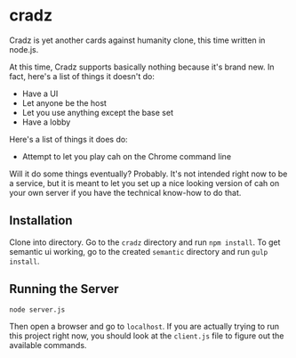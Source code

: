 ﻿# cradz

Cradz is yet another cards against humanity clone, this time written in node.js.

At this time, Cradz supports basically nothing because it's brand new. In fact, here's a list
of things it doesn't do:
* Have a UI
* Let anyone be the host
* Let you use anything except the base set
* Have a lobby

Here's a list of things it does do:
* Attempt to let you play cah on the Chrome command line

Will it do some things eventually? Probably. It's not intended right now to be a service, but it is
meant to let you set up a nice looking version of cah on your own server if you have the
technical know-how to do that.

## Installation
Clone into directory. Go to the `cradz` directory and run `npm install`.
To get semantic ui working, go to the created `semantic` directory and run
`gulp install`.

## Running the Server
`node server.js`

Then open a browser and go to `localhost`. If you are actually trying to run this
project right now, you should look at the `client.js` file to figure out the
available commands.